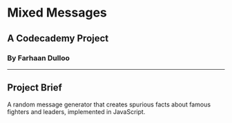 # Mixed Messages
## A Codecademy Project
### By Farhaan Dulloo
----------

## Project Brief
A random message generator that creates spurious facts about famous fighters and leaders, implemented in JavaScript. 